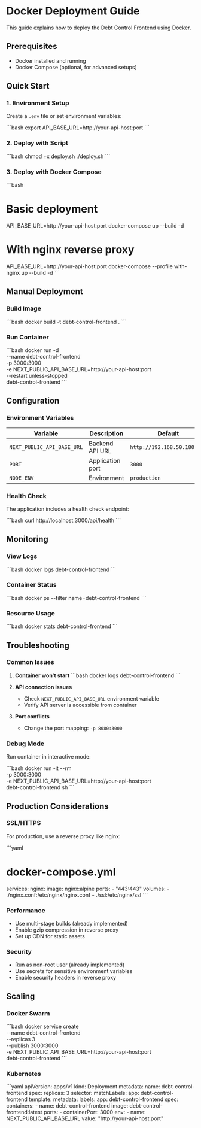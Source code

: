 # Docker Deployment Guide

This guide explains how to deploy the Debt Control Frontend using Docker.

## Prerequisites

- Docker installed and running
- Docker Compose (optional, for advanced setups)

## Quick Start

### 1. Environment Setup

Create a `.env` file or set environment variables:

\`\`\`bash
export API_BASE_URL=http://your-api-host:port
\`\`\`

### 2. Deploy with Script

\`\`\`bash
chmod +x deploy.sh
./deploy.sh
\`\`\`

### 3. Deploy with Docker Compose

\`\`\`bash
# Basic deployment
API_BASE_URL=http://your-api-host:port docker-compose up --build -d

# With nginx reverse proxy
API_BASE_URL=http://your-api-host:port docker-compose --profile with-nginx up --build -d
\`\`\`

## Manual Deployment

### Build Image

\`\`\`bash
docker build -t debt-control-frontend .
\`\`\`

### Run Container

\`\`\`bash
docker run -d \
  --name debt-control-frontend \
  -p 3000:3000 \
  -e NEXT_PUBLIC_API_BASE_URL=http://your-api-host:port \
  --restart unless-stopped \
  debt-control-frontend
\`\`\`

## Configuration

### Environment Variables

| Variable | Description | Default |
|----------|-------------|---------|
| `NEXT_PUBLIC_API_BASE_URL` | Backend API URL | `http://192.168.50.180:666` |
| `PORT` | Application port | `3000` |
| `NODE_ENV` | Environment | `production` |

### Health Check

The application includes a health check endpoint:

\`\`\`bash
curl http://localhost:3000/api/health
\`\`\`

## Monitoring

### View Logs

\`\`\`bash
docker logs debt-control-frontend
\`\`\`

### Container Status

\`\`\`bash
docker ps --filter name=debt-control-frontend
\`\`\`

### Resource Usage

\`\`\`bash
docker stats debt-control-frontend
\`\`\`

## Troubleshooting

### Common Issues

1. **Container won't start**
   \`\`\`bash
   docker logs debt-control-frontend
   \`\`\`

2. **API connection issues**
   - Check `NEXT_PUBLIC_API_BASE_URL` environment variable
   - Verify API server is accessible from container

3. **Port conflicts**
   - Change the port mapping: `-p 8080:3000`

### Debug Mode

Run container in interactive mode:

\`\`\`bash
docker run -it --rm \
  -p 3000:3000 \
  -e NEXT_PUBLIC_API_BASE_URL=http://your-api-host:port \
  debt-control-frontend sh
\`\`\`

## Production Considerations

### SSL/HTTPS

For production, use a reverse proxy like nginx:

\`\`\`yaml
# docker-compose.yml
services:
  nginx:
    image: nginx:alpine
    ports:
      - "443:443"
    volumes:
      - ./nginx.conf:/etc/nginx/nginx.conf
      - ./ssl:/etc/nginx/ssl
\`\`\`

### Performance

- Use multi-stage builds (already implemented)
- Enable gzip compression in reverse proxy
- Set up CDN for static assets

### Security

- Run as non-root user (already implemented)
- Use secrets for sensitive environment variables
- Enable security headers in reverse proxy

## Scaling

### Docker Swarm

\`\`\`bash
docker service create \
  --name debt-control-frontend \
  --replicas 3 \
  --publish 3000:3000 \
  -e NEXT_PUBLIC_API_BASE_URL=http://your-api-host:port \
  debt-control-frontend
\`\`\`

### Kubernetes

\`\`\`yaml
apiVersion: apps/v1
kind: Deployment
metadata:
  name: debt-control-frontend
spec:
  replicas: 3
  selector:
    matchLabels:
      app: debt-control-frontend
  template:
    metadata:
      labels:
        app: debt-control-frontend
    spec:
      containers:
      - name: debt-control-frontend
        image: debt-control-frontend:latest
        ports:
        - containerPort: 3000
        env:
        - name: NEXT_PUBLIC_API_BASE_URL
          value: "http://your-api-host:port"
